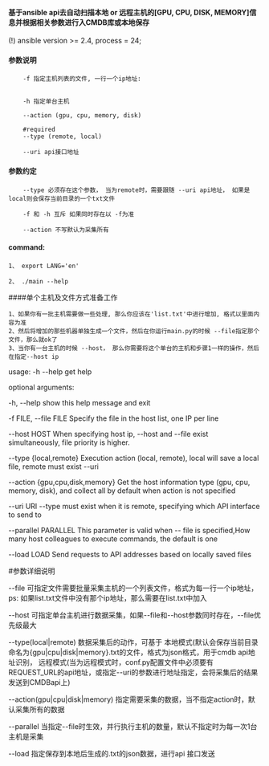 
#### 基于ansible api去自动扫描本地 or 远程主机的[GPU, CPU, DISK, MEMORY]信息并根据相关参数进行入CMDB库或本地保存

(!) ansible version >= 2.4, process = 24;

#### 参数说明
```
	-f 指定主机列表的文件, 一行一个ip地址:
									

	-h 指定单台主机
	
	--action (gpu, cpu, memory, disk)

	#required 
	--type (remote, local) 

	--uri api接口地址

```

#### 参数约定
```
	--type 必须存在这个参数， 当为remote时，需要跟随 --uri api地址， 如果是local则会保存当前目录的一个txt文件
	
	-f 和 -h 互斥 如果同时存在以 -f为准

	--action 不写默认为采集所有

```

#### command:
```
1、 export LANG='en'

2、 ./main --help 

```


####单个主机及文件方式准备工作
```
1、如果你有一批主机需要做一些处理, 那么你应该在'list.txt'中进行增加, 格式以里面内容为准
2、然后将增加的那些机器单独生成一个文件，然后在你运行main.py的时候 --file指定那个文件，那么就ok了
3、当你有一台主机的时候 --host， 那么你需要将这个单台的主机和步骤1一样的操作，然后在指定--host ip

```

usage: -h --help get help
 
optional arguments:
  
  -h, --help            show this help message and exit
  
  -f FILE, --file FILE  Specify the file in the host list, one IP per line
  
  --host HOST           When specifying host ip, --host and --file exist
                        simultaneously, file priority is higher.
  
  
  --type {local,remote}
                        Execution action (local, remote), local will save a
                        local file, remote must exist --uri
  
  --action {gpu,cpu,disk,memory}
                        Get the host information type (gpu, cpu, memory,
                        disk), and collect all by default when action is not
                        specified
 
 --uri URI             --type must exist when it is remote, specifying which
                        API interface to send to
 
 --parallel PARALLEL   This parameter is valid when -- file is specified,How
                        many host colleagues to execute commands, the default
                        is one
  
  --load LOAD           Send requests to API addresses based on locally saved
                        files
 
 
 
#参数详细说明

--file 可指定文件需要批量采集主机的一个列表文件，格式为每一行一个ip地址，ps: 如果list.txt文件中没有那个ip地址，那么需要在list.txt中加入

--host 可指定单台主机进行数据采集，如果--file和--host参数同时存在，--file优先级最大

--type(local|remote) 数据采集后的动作，可基于
                       本地模式(默认会保存当前目录命名为{gpu|cpu|disk|memory}.txt的文件，格式为json格式，用于cmdb api地址识别，
                       远程模式(当为远程模式时，conf.py配置文件中必须要有REQUEST_URL的api地址，或指定--uri的参数进行地址指定，会将采集后的结果发送到CMDBapi上)

--action(gpu|cpu|disk|memory) 指定需要采集的数据，当不指定action时，默认采集所有的数据

--parallel 当指定--file时生效，并行执行主机的数量，默认不指定时为每一次1台主机是采集

--load 指定保存到本地后生成的.txt的json数据，进行api 接口发送
